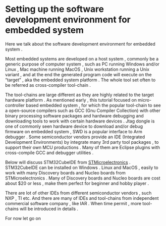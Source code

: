 # Setting up the software development environment for embedded system

Here we talk about the software development environment for embedded system .  

Most embedded systems are developed on a host system , commonly be a generic purpose of computer system , such as PC running Windows and/or Linux , Mac machine running MacOS , Unix workstation running a Unix variant , and at the end the generated program code will execute on the
“target” , aka the embedded system platform . The whole tool set often to be referred as cross-compiler tool-chain . 

The tool-chains are large different as they are highly related to the target hardware platform . As mentioned early , this tutorial focused on micro-controller based embedded system , for which the popular tool-chain to see a open-source compilers such as GCC (Gnu Compiler Collection) with other binary processing software packages and hardware debugging and downloading tools to work with certain hardware devices . Jtag dongle is one of commonly seen hardware device to download and/or debug firmware on embedded system , SWD is a popular interface to Arm debugger .  Some semiconductor vendors provide an IDE (Integrated Development Environments) by integrate many 3rd party tool packages , to support their own MCU productions .  Many of them are Eclipse plugins with cross-compile GCC and debugger utilities . 

Below will discuss STM32CubeIDE from [STMicroelectronics](https://www.st.com/content/st_com/en.html) .  STM32CubeIDE can be installed on Windows . Linux and MacOS , easily to work with many Discovery boards and Nucleo boards from STMicroelectronics . Many of Discovery boards and Nucleo boards are cost about $20 or less , make them perfect for beginner and hobby player .   

There are lot of other IDEs from different semiconductor vendors , such NXP , TI etc. And there are many of IDEs and tool-chains from independent commercial software company , like IAR . When time permit , more tool-chains will be introduced in details . 

For now  let go on 

[install STM32CubeIDE]: install_STM32CubeIDE/install_STM32CubeIDE.md

